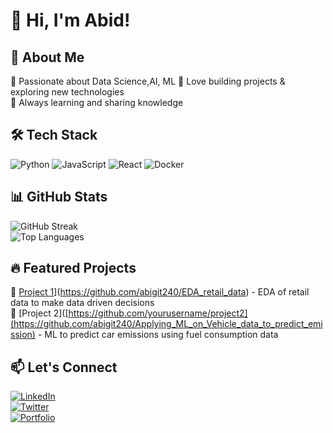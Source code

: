 # 👋 Hi, I'm Abid!

## 🚀 About Me
🔹 Passionate about Data Science,AI, ML
🔹 Love building projects & exploring new technologies  
🔹 Always learning and sharing knowledge  

## 🛠️ Tech Stack
![Python](https://img.shields.io/badge/Python-3776AB?style=for-the-badge&logo=python&logoColor=white)
![JavaScript](https://img.shields.io/badge/JavaScript-F7DF1E?style=for-the-badge&logo=javascript&logoColor=black)
![React](https://img.shields.io/badge/React-61DAFB?style=for-the-badge&logo=react&logoColor=black)
![Docker](https://img.shields.io/badge/Docker-2496ED?style=for-the-badge&logo=docker&logoColor=white)

## 📊 GitHub Stats
![GitHub Streak](https://github-readme-streak-stats.herokuapp.com?user=yourusername&theme=radical&hide_border=true)  
![Top Languages](https://github-readme-stats.vercel.app/api/top-langs/?username=yourusername&layout=compact&theme=radical)

## 🔥 Featured Projects
🌟 [Project 1]([https://github.com/yourusername/project1)](https://github.com/abigit240/EDA_retail_data) - EDA of retail data to make data driven decisions  
🌟 [Project 2]([https://github.com/yourusername/project2](https://github.com/abigit240/Applying_ML_on_Vehicle_data_to_predict_emission) - ML to predict car emissions using fuel consumption data  

## 📫 Let's Connect
[![LinkedIn](https://img.shields.io/badge/LinkedIn-0A66C2?style=for-the-badge&logo=linkedin&logoColor=white)](https://linkedin.com/in/yourprofile)  
[![Twitter](https://img.shields.io/badge/Twitter-1DA1F2?style=for-the-badge&logo=twitter&logoColor=white)](https://twitter.com/yourhandle)  
[![Portfolio](https://img.shields.io/badge/Portfolio-FF5722?style=for-the-badge&logo=web&logoColor=white)](https://yourportfolio.com)  

